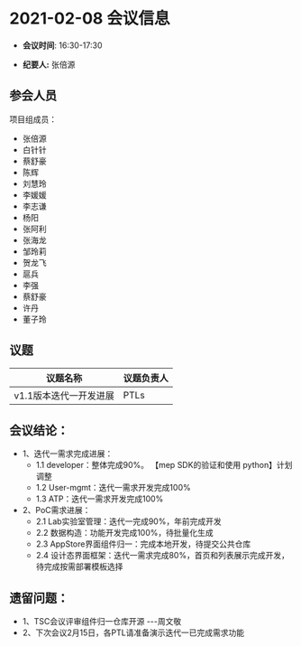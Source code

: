 # 2021-02-08 会议信息  

-  **会议时间**: 16:30-17:30

-  **纪要人:** 张倍源

## 参会人员
项目组成员：
- 张倍源
- 白针针
- 蔡舒豪
- 陈辉
- 刘慧玲
- 李媛媛
- 李志谦
- 杨阳
- 张阿利
- 张海龙
- 邹玲莉
- 贺龙飞
- 扈兵
- 李强
- 蔡舒豪
- 许丹
- 董子玲

## 议题

议题名称 | 议题负责人
---- | ----
v1.1版本迭代一开发进展| PTLs

## 会议结论：
- 1、迭代一需求完成进展：
   - 1.1 developer：整体完成90%。 【mep SDK的验证和使用 python】计划调整
   - 1.2 User-mgmt：迭代一需求开发完成100%
   - 1.3 ATP：迭代一需求开发完成100%
- 2、PoC需求进展：
   - 2.1 Lab实验室管理：迭代一完成90%，年前完成开发
   - 2.2 数据构造：功能开发完成100%，待批量化生成
   - 2.3 AppStore界面组件归一：完成本地开发，待提交公共仓库
   - 2.4 设计态界面框架：迭代一需求完成80%，首页和列表展示完成开发，待完成按需部署模板选择

## 遗留问题：
- 1、TSC会议评审组件归一仓库开源   ---周文敬
- 2、下次会议2月15日，各PTL请准备演示迭代一已完成需求功能

